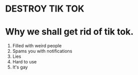 # DESTROY TIK TOK

# Why we shall get rid of tik tok.
1. Filled with weird people
2. Spams you with notifications
3. Lies
4. Hard to use
5. It's gay
